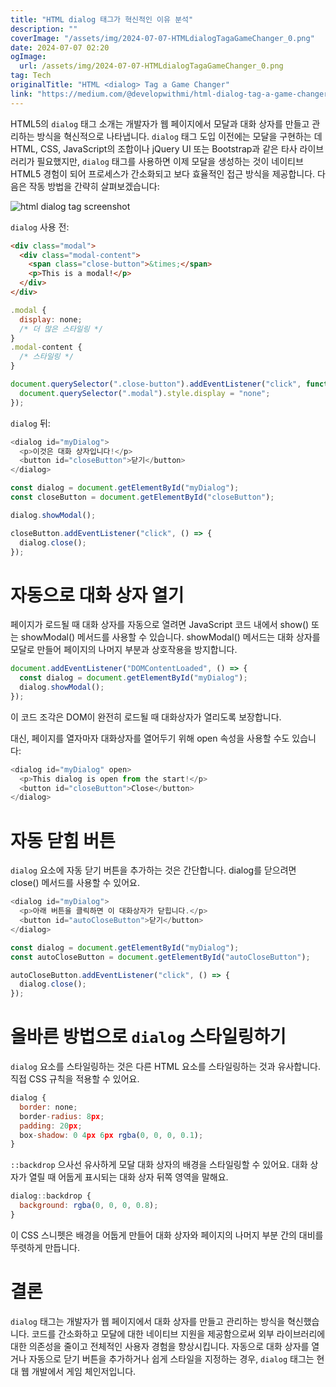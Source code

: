 ```yaml
---
title: "HTML dialog 태그가 혁신적인 이유 분석"
description: ""
coverImage: "/assets/img/2024-07-07-HTMLdialogTagaGameChanger_0.png"
date: 2024-07-07 02:20
ogImage:
  url: /assets/img/2024-07-07-HTMLdialogTagaGameChanger_0.png
tag: Tech
originalTitle: "HTML <dialog> Tag a Game Changer"
link: "https://medium.com/@developwithmi/html-dialog-tag-a-game-changer-bdd06d8c0317"
---
```


HTML5의 `dialog` 태그 소개는 개발자가 웹 페이지에서 모달과 대화 상자를 만들고 관리하는 방식을 혁신적으로 나타냅니다. `dialog` 태그 도입 이전에는 모달을 구현하는 데 HTML, CSS, JavaScript의 조합이나 jQuery UI 또는 Bootstrap과 같은 타사 라이브러리가 필요했지만, `dialog` 태그를 사용하면 이제 모달을 생성하는 것이 네이티브 HTML5 경험이 되어 프로세스가 간소화되고 보다 효율적인 접근 방식을 제공합니다. 다음은 작동 방법을 간략히 살펴보겠습니다:

![html dialog tag screenshot](/assets/img/2024-07-07-HTMLdialogTagaGameChanger_0.png)

`dialog` 사용 전:

```html
<div class="modal">
  <div class="modal-content">
    <span class="close-button">&times;</span>
    <p>This is a modal!</p>
  </div>
</div>
```

<div class="content-ad"></div>

```js
.modal {
  display: none;
  /* 더 많은 스타일링 */
}
.modal-content {
  /* 스타일링 */
}
```

```js
document.querySelector(".close-button").addEventListener("click", function () {
  document.querySelector(".modal").style.display = "none";
});
```

`dialog` 뒤:

```js
<dialog id="myDialog">
  <p>이것은 대화 상자입니다!</p>
  <button id="closeButton">닫기</button>
</dialog>
```

<div class="content-ad"></div>

```js
const dialog = document.getElementById("myDialog");
const closeButton = document.getElementById("closeButton");

dialog.showModal();

closeButton.addEventListener("click", () => {
  dialog.close();
});
```

# 자동으로 대화 상자 열기

페이지가 로드될 때 대화 상자를 자동으로 열려면 JavaScript 코드 내에서 show() 또는 showModal() 메서드를 사용할 수 있습니다. showModal() 메서드는 대화 상자를 모달로 만들어 페이지의 나머지 부분과 상호작용을 방지합니다.

```js
document.addEventListener("DOMContentLoaded", () => {
  const dialog = document.getElementById("myDialog");
  dialog.showModal();
});
```

<div class="content-ad"></div>

이 코드 조각은 DOM이 완전히 로드될 때 대화상자가 열리도록 보장합니다.

대신, 페이지를 열자마자 대화상자를 열어두기 위해 open 속성을 사용할 수도 있습니다:

```js
<dialog id="myDialog" open>
  <p>This dialog is open from the start!</p>
  <button id="closeButton">Close</button>
</dialog>
```

# 자동 닫힘 버튼

<div class="content-ad"></div>

`dialog` 요소에 자동 닫기 버튼을 추가하는 것은 간단합니다. dialog를 닫으려면 close() 메서드를 사용할 수 있어요.

```js
<dialog id="myDialog">
  <p>아래 버튼을 클릭하면 이 대화상자가 닫힙니다.</p>
  <button id="autoCloseButton">닫기</button>
</dialog>
```

```js
const dialog = document.getElementById("myDialog");
const autoCloseButton = document.getElementById("autoCloseButton");

autoCloseButton.addEventListener("click", () => {
  dialog.close();
});
```

# 올바른 방법으로 `dialog` 스타일링하기

<div class="content-ad"></div>

`dialog` 요소를 스타일링하는 것은 다른 HTML 요소를 스타일링하는 것과 유사합니다. 직접 CSS 규칙을 적용할 수 있어요.

```js
dialog {
  border: none;
  border-radius: 8px;
  padding: 20px;
  box-shadow: 0 4px 6px rgba(0, 0, 0, 0.1);
}
```

`::backdrop` 으사선 유사하게 모달 대화 상자의 배경을 스타일링할 수 있어요. 대화 상자가 열릴 때 어둡게 표시되는 대화 상자 뒤쪽 영역을 말해요.

```js
dialog::backdrop {
  background: rgba(0, 0, 0, 0.8);
}
```

<div class="content-ad"></div>

이 CSS 스니펫은 배경을 어둡게 만들어 대화 상자와 페이지의 나머지 부분 간의 대비를 뚜렷하게 만듭니다.

# 결론

`dialog` 태그는 개발자가 웹 페이지에서 대화 상자를 만들고 관리하는 방식을 혁신했습니다. 코드를 간소화하고 모달에 대한 네이티브 지원을 제공함으로써 외부 라이브러리에 대한 의존성을 줄이고 전체적인 사용자 경험을 향상시킵니다. 자동으로 대화 상자를 열거나 자동으로 닫기 버튼을 추가하거나 쉽게 스타일을 지정하는 경우, `dialog` 태그는 현대 웹 개발에서 게임 체인저입니다.

